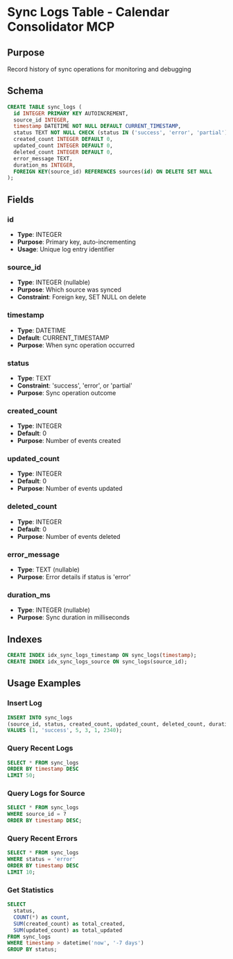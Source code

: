 # Sync Logs Table - Calendar Consolidator MCP

## Purpose
Record history of sync operations for monitoring and debugging

## Schema

```sql
CREATE TABLE sync_logs (
  id INTEGER PRIMARY KEY AUTOINCREMENT,
  source_id INTEGER,
  timestamp DATETIME NOT NULL DEFAULT CURRENT_TIMESTAMP,
  status TEXT NOT NULL CHECK (status IN ('success', 'error', 'partial')),
  created_count INTEGER DEFAULT 0,
  updated_count INTEGER DEFAULT 0,
  deleted_count INTEGER DEFAULT 0,
  error_message TEXT,
  duration_ms INTEGER,
  FOREIGN KEY(source_id) REFERENCES sources(id) ON DELETE SET NULL
);
```

## Fields

### id
- **Type**: INTEGER
- **Purpose**: Primary key, auto-incrementing
- **Usage**: Unique log entry identifier

### source_id
- **Type**: INTEGER (nullable)
- **Purpose**: Which source was synced
- **Constraint**: Foreign key, SET NULL on delete

### timestamp
- **Type**: DATETIME
- **Default**: CURRENT_TIMESTAMP
- **Purpose**: When sync operation occurred

### status
- **Type**: TEXT
- **Constraint**: 'success', 'error', or 'partial'
- **Purpose**: Sync operation outcome

### created_count
- **Type**: INTEGER
- **Default**: 0
- **Purpose**: Number of events created

### updated_count
- **Type**: INTEGER
- **Default**: 0
- **Purpose**: Number of events updated

### deleted_count
- **Type**: INTEGER
- **Default**: 0
- **Purpose**: Number of events deleted

### error_message
- **Type**: TEXT (nullable)
- **Purpose**: Error details if status is 'error'

### duration_ms
- **Type**: INTEGER (nullable)
- **Purpose**: Sync duration in milliseconds

## Indexes

```sql
CREATE INDEX idx_sync_logs_timestamp ON sync_logs(timestamp);
CREATE INDEX idx_sync_logs_source ON sync_logs(source_id);
```

## Usage Examples

### Insert Log
```sql
INSERT INTO sync_logs
(source_id, status, created_count, updated_count, deleted_count, duration_ms)
VALUES (1, 'success', 5, 3, 1, 2340);
```

### Query Recent Logs
```sql
SELECT * FROM sync_logs
ORDER BY timestamp DESC
LIMIT 50;
```

### Query Logs for Source
```sql
SELECT * FROM sync_logs
WHERE source_id = ?
ORDER BY timestamp DESC;
```

### Query Recent Errors
```sql
SELECT * FROM sync_logs
WHERE status = 'error'
ORDER BY timestamp DESC
LIMIT 10;
```

### Get Statistics
```sql
SELECT
  status,
  COUNT(*) as count,
  SUM(created_count) as total_created,
  SUM(updated_count) as total_updated
FROM sync_logs
WHERE timestamp > datetime('now', '-7 days')
GROUP BY status;
```
